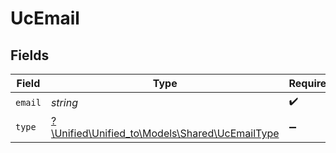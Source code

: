 # UcEmail


## Fields

| Field                                                                                | Type                                                                                 | Required                                                                             | Description                                                                          |
| ------------------------------------------------------------------------------------ | ------------------------------------------------------------------------------------ | ------------------------------------------------------------------------------------ | ------------------------------------------------------------------------------------ |
| `email`                                                                              | *string*                                                                             | :heavy_check_mark:                                                                   | N/A                                                                                  |
| `type`                                                                               | [?\Unified\Unified_to\Models\Shared\UcEmailType](../../models/shared/UcEmailType.md) | :heavy_minus_sign:                                                                   | N/A                                                                                  |